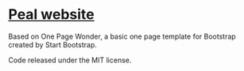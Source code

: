 # [Peal website](pangrus.github.io)

Based on One Page Wonder, a basic one page template for Bootstrap created by Start Bootstrap.

Code released under the MIT license.
